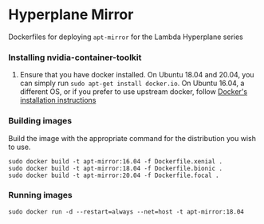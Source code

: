 # Hyperplane Mirror

Dockerfiles for deploying `apt-mirror` for the Lambda Hyperplane series

### Installing nvidia-container-toolkit

1) Ensure that you have docker installed. On Ubuntu 18.04 and 20.04, you can simply run `sudo apt-get install docker.io`. On Ubuntu 16.04, a different OS, or if you prefer to use upstream docker, follow [Docker's installation instructions](https://docs.docker.com/engine/install/ubuntu/)

### Building images

Build the image with the appropriate command for the distribution you wish to use.

```
sudo docker build -t apt-mirror:16.04 -f Dockerfile.xenial .
sudo docker build -t apt-mirror:18.04 -f Dockerfile.bionic .
sudo docker build -t apt-mirror:20.04 -f Dockerfile.focal .
```

### Running images

```
sudo docker run -d --restart=always --net=host -t apt-mirror:18.04
```

